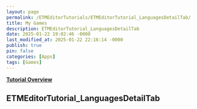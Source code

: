 ```yaml
---
layout: page
permalink: /ETMEditorTutorials/ETMEditorTutorial_LanguagesDetailTab/
title: My Games
description: ETMEditorTutorial_LanguagesDetailTab
date: 2025-01-22 19:02:46 -0000
last_modified_at: 2025-01-22 22:16:14 -0000
publish: true
pin: false
categories: [Apps]
tags: [Games]
---
```


**[Tutorial Overview](/ETMEditorTutorials/ETMEditorTutorial)**

## ETMEditorTutorial_LanguagesDetailTab